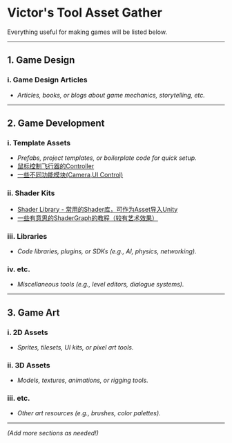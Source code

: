 # Victor's Tool Asset Gather

Everything useful for making games will be listed below.

---

## 1. Game Design
### i. Game Design Articles
- *Articles, books, or blogs about game mechanics, storytelling, etc.*

---

## 2. Game Development
### i. Template Assets
- *Prefabs, project templates, or boilerplate code for quick setup.*
- [鼠标控制飞行器的Controller](https://github.com/brihernandez/MouseFlight)
- [一些不同功能模块(Camera,UI Control)](https://adventurecreator.org/downloads)
### ii. Shader Kits
- [Shader Library - 常用的Shader库，可作为Asset导入Unity](https://lygia.xyz/)
- [一些有意思的ShaderGraph的教程（较有艺术效果）](https://www.cyanilux.com/)
### iii. Libraries
- *Code libraries, plugins, or SDKs (e.g., AI, physics, networking).*
### iv. etc.
- *Miscellaneous tools (e.g., level editors, dialogue systems).*

---

## 3. Game Art
### i. 2D Assets
- *Sprites, tilesets, UI kits, or pixel art tools.*
### ii. 3D Assets
- *Models, textures, animations, or rigging tools.*
### iii. etc.
- *Other art resources (e.g., brushes, color palettes).*

---

*(Add more sections as needed!)*
